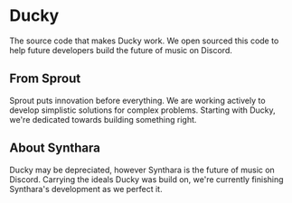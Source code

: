 # Ducky
The source code that makes Ducky work. We open sourced this code to help future developers build the future of music on Discord.

## From Sprout 
Sprout puts innovation before everything. We are working actively to develop simplistic solutions for complex problems. Starting with Ducky, we're dedicated towards building something right. 

## About Synthara
Ducky may be depreciated, however Synthara is the future of music on Discord. Carrying the ideals Ducky was build on, we're currently finishing Synthara's development as we perfect it.
